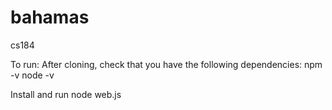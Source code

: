 bahamas
=======

cs184

To run:
After cloning, check that you have the following dependencies:
npm -v
node -v

Install and run node web.js
